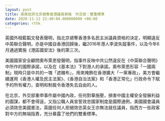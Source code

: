 ```yaml
---
layout: post
title: 英美批評北京禠奪香港議員資格　外交部：雙重標準
date: 2020-11-12 22:40:04.000000000 +08:00
categories: rthk
---
```


英國外相藍韜文發表聲明，指北京禠奪香港多名民主派議員資格的決定，明顯違反中英聯合聲明，亦是中國自香港回歸後，繼2016年港人李波失蹤事件，以及今年6月通過實施《港區國安法》後的第三次。

美國國家安全顧問奧布萊恩發聲明，指事件反映中共公然違反在《中英聯合聲明》中所作的國際承諾，以及在《基本法》下對港人的承諾。奧布萊恩形容「一國兩制」現時只是中共的一塊「遮醜布」，用來掩飾在香港擴大「一黨專政」，美方會繼續運用《香港人權及民主法案》、《香港自治法案》和「香港正常化」行政命令下賦予的所有權力，查明和制裁令香港失去自由的人。

在北京，外交部重申事件屬中國內政，任何對華施壓，損害中國主權安全發展利益的圖謀，都不會得逞，又指公職人員宣誓效忠國家制度是國際通例，美國國會議員必須效忠美國憲法，英國任何人拒絕效忠英女王亦無法就任議員，指西方一些政客對中方的無端指責，充分暴露了他們的雙重標準。
